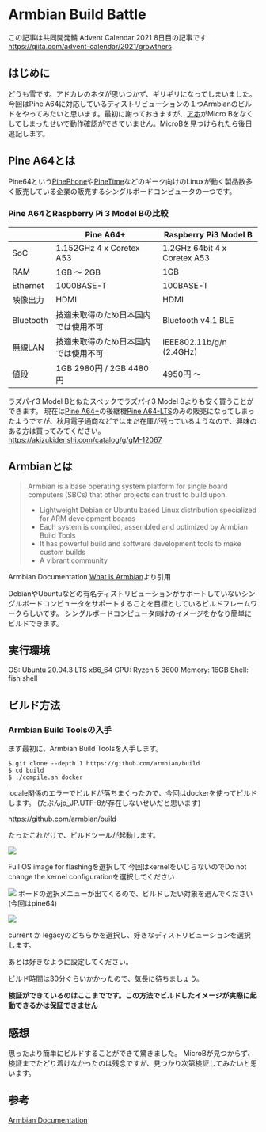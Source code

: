 # Armbian Build Battle
この記事は共同開発鯖 Advent Calendar 2021 8日目の記事です
https://qiita.com/advent-calendar/2021/growthers

## はじめに

どうも雪です。アドカレのネタが思いつかず、ギリギリになってしまいました。
今回はPine A64に対応しているディストリビューションの１つArmbianのビルドをやってみたいと思います。最初に謝っておきますが、[アホ](https://twitter.com/yuigishidev)がMicro Bをなくしてしまったせいで動作確認ができていません。MicroBを見つけられたら後日追記します。


## Pine A64とは
Pine64という[PinePhone](https://www.pine64.org/pinephone/)や[PineTime](https://www.pine64.org/pinetime/)などのギーク向けのLinuxが動く製品数多く販売している企業の販売するシングルボードコンピュータの一つです。
### Pine A64とRaspberry Pi 3 Model Bの比較


|          | Pine A64+ | Raspberry Pi3 Model B |
| -------- | -------- | -------- |
| SoC     |1.152GHz 4 x Coretex A53|1.2GHz 64bit 4 x Coretex A53 |
| RAM     | 1GB 〜 2GB | 1GB |
|Ethernet | 1000BASE-T| 100BASE-T |
|映像出力  | HDMI | HDMI |
|Bluetooth| 技適未取得のため日本国内では使用不可| Bluetooth v4.1 BLE|
|無線LAN| 技適未取得のため日本国内では使用不可 |  IEEE802.11b/g/n (2.4GHz)|
|値段    | 1GB 2980円 / 2GB 4480円 | 4950円 〜|  

ラズパイ3 Model Bと似たスペックでラズパイ3 Model Bよりも安く買うことができます。
現在は[Pine A64+](https://www.pine64.org/devices/single-board-computers/pine-a64/)の後継機[Pine A64-LTS](https://www.pine64.org/devices/single-board-computers/pine-a64-lts/)のみの販売になってしまったようですが、秋月電子通商などではまだ在庫が残っているようなので、興味のある方は買ってみてください。  
https://akizukidenshi.com/catalog/g/gM-12067

## Armbianとは  
> Armbian is a base operating system platform for single board computers (SBCs) that other projects can trust to build upon.  
>  
> - Lightweight Debian or Ubuntu based Linux distribution specialized for ARM development boards  
> - Each system is compiled, assembled and optimized by Armbian Build Tools  
> - It has powerful build and software development tools to make custom builds  
> - A vibrant community  
> 
Armbian Documentation [What is Armbian](https://docs.armbian.com/)より引用  

DebianやUbuntuなどの有名ディストリビューションがサポートしていないシングルボードコンピュータをサポートすることを目標としているビルドフレームワークらしいです。
シングルボードコンピュータ向けのイメージをかなり簡単にビルドできます。

## 実行環境
OS: Ubuntu 20.04.3 LTS x86_64
CPU: Ryzen 5 3600
Memory: 16GB
Shell: fish shell

## ビルド方法

### Armbian Build Toolsの入手
まず最初に、Armbian Build Toolsを入手します。
```
$ git clone --depth 1 https://github.com/armbian/build
$ cd build
$ ./compile.sh docker
```
locale関係のエラーでビルドが落ちまくったので、今回はdockerを使ってビルドします。
(たぶんjp_JP.UTF-8が存在しないせいだと思います)

https://github.com/armbian/build

たったこれだけで、ビルドツールが起動します。

![](https://i.imgur.com/964E8NQ.png)


Full OS image for flashingを選択して
今回はkernelをいじらないのでDo not change the kernel configurationを選択してください  


![](https://i.imgur.com/82sC9Al.png)
ボードの選択メニューが出てくるので、ビルドしたい対象を選んでください(今回はpine64)

![](https://i.imgur.com/5D6G79g.png)

current か legacyのどちらかを選択し、好きなディストリビューションを選択します。

あとは好きなように設定してください。　　

ビルド時間は30分ぐらいかかったので、気長に待ちましょう。

**検証ができているのはここまでです。この方法でビルドしたイメージが実際に起動できるかは保証できません**  

## 感想
思ったより簡単にビルドすることができて驚きました。
MicroBが見つからず、検証までたどり着けなかったのは残念ですが、見つかり次第検証してみたいと思います。

## 参考
[Armbian Documentation](https://docs.armbian.com/)
